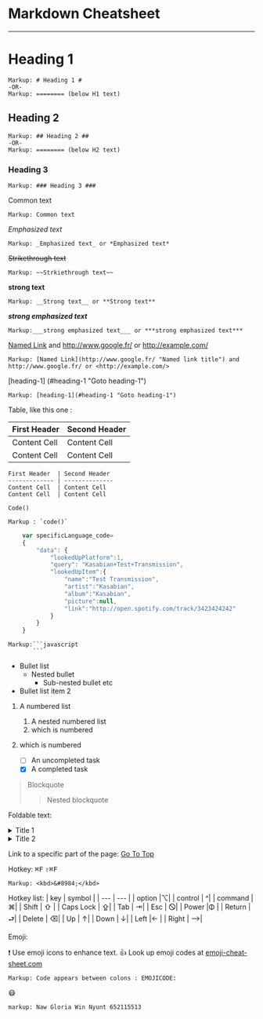 Markdown Cheatsheet <a name="TOP"></a>
==============
 
----
# Heading 1 #
 
    Markup: # Heading 1 #
    -OR-
    Markup: ======== (below H1 text)
 
## Heading 2 ##
 
    Markup: ## Heading 2 ##
    -OR-
    Markup: ======== (below H2 text)
 
### Heading 3 ##
 
    Markup: ### Heading 3 ###
 
Common text
 
    Markup: Common text
 
_Emphasized text_
 
    Markup: _Emphasized text_ or *Emphasized text*
 
~~Strikethrough text~~
 
    Markup: ~~Strkiethrough text~~
 
__strong text__
 
    Markup: __Strong text__ or **Strong text**
 
___strong emphasized text___
 
    Markup:___strong emphasized text___ or ***strong emphasized text***
 
[Named Link](http://www.google.fr/ "Named link title") and http://www.google.fr/ or <http://example.com/>
 
    Markup: [Named Link](http://www.google.fr/ "Named link title") and http://www.google.fr/ or <http://example.com/>
 
[heading-1] (#heading-1 "Goto heading-1")
 
    Markup: [heading-1](#heading-1 "Goto heading-1")
 
Table, like this one :
 
First Header  | Second Header
------------- | --------------
Content Cell  | Content Cell
Content Cell  | Content Cell
 
```
First Header  | Second Header
------------- | --------------
Content Cell  | Content Cell
Content Cell  | Content Cell
```
 
 
`Code()`
 
    Markup : `code()`
 
```javascript
    var specificLanguage_code=
    {
        "data": {
            "lookedUpPlatform":1,
            "query": "Kasabian+Test+Transmission",
            "lookedUpItem":{
                "name":"Test Transmission",
                "artist":"Kasabian",
                "album":"Kasabian",
                "picture":null,
                "link":"http://open.spotify.com/track/3423424242"
            }
        }
    }
```
    Markup:```javascript
           ```
 
* Bullet list
    * Nested bullet
        * Sub-nested bullet etc
* Bullet list item 2
1. A numbered list
    1. A nested numbered list
    2. which is numbered
2. which is numbered
 
    - [ ] An uncompleted task
    - [X] A completed task
 
> Blockquote
>> Nested blockquote
 
Foldable text:
 
<details>
    <summary>Title 1</summary>
    <p>Content 1 Content 1 Content 1 Content 1 Content 1 Content 1</p>
</details>
<details>
    <summary>Title 2</summary>
    <p>Content 2 Content 2 Content 2 Content 2 Content 2 Content 2</p>
</details>
 
 
Link to a specific part of the page:
[Go To Top](#TOP)
 
Hotkey:
<kbd>⌘F</kbd>
<kbd>⇧⌘F</kbd>
 
    Markup: <kbd>&#8984;</kbd>
 
Hotkey list:
| key | symbol |
| --- | --- |
| option |⌥|
| control | ^|
| command | ⌘|
| Shift | ⇧ |
| Caps Lock | ⇪|
| Tab | ⇥|
| Esc | 🛇|
| Power |Φ |
| Return | ⮐|
| Delete | ⌫|
| Up | ↑|
| Down | ↓|
| Left |← |
| Right | ⟶|
 
Emoji:
 
:exclamation: Use emoji icons to enhance text. :+1: Look up emoji codes at [emoji-cheat-sheet.com](http://emoji-cheat-sheet.com/)
 
    Markup: Code appears between colons : EMOJICODE:
 
:mask:

    markup: Naw Gloria Win Nyunt 652115513